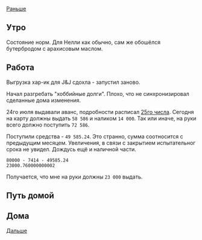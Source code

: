[Раньше](2020.08.09.md)  
## Утро
Состояние норм. Для Нелли как обычно, сам же обошёлся бутербродом с арахисовым маслом.
## Работа
Выгрузка хар-ик для J&J сдохла - запустил заново.

Начал разгребать "хоббийные долги". Плохо, что не синхронизировал сделанные дома изменения.

24го июля выдавали аванс, подробности расписал [25го числа](2020.07.25.md). Сегодня на карту должны выдать `58 586` и наликом `14 000`. Так или иначе, на руки всего должно поступить `72 586`.

Поступили средства - `49 585.24`. Это странно, сумма соотносится с предыдущим месяцем. Увеличения, в связи с закрытием испытательног срока не увидел. Дождусь ещё и наличной части. 
```JS
80000 - 7414 - 49585.24
23000.760000000002
```
Получается, что мне на руки должны `23 000` выдать.

## Путь домой
## Дома
[Дальше](2020.08.11.md)